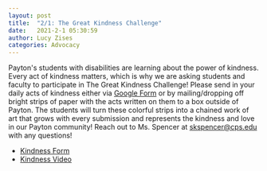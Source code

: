 ```yaml
---
layout: post
title:  "2/1: The Great Kindness Challenge"
date:   2021-2-1 05:30:59
author: Lucy Zises
categories: Advocacy
---
```

Payton's students with disabilities are learning about the power of kindness. Every act of kindness matters, which is why we are asking students and faculty to participate in The Great Kindness Challenge! Please send in your daily acts of kindness either via [Google Form](https://forms.gle/sWU3Gj6dP1q8xqi2A) or by mailing/dropping off bright strips of paper with the acts written on them to a box outside of Payton. The students will turn these colorful strips into a chained work of art that grows with every submission and represents the kindness and love in our Payton community! Reach out to Ms. Spencer at skspencer@cps.edu with any questions!

- [Kindness Form](https://forms.gle/sWU3Gj6dP1q8xqi2A)
- [Kindness Video](https://youtu.be/EghSSOzgwX4)
